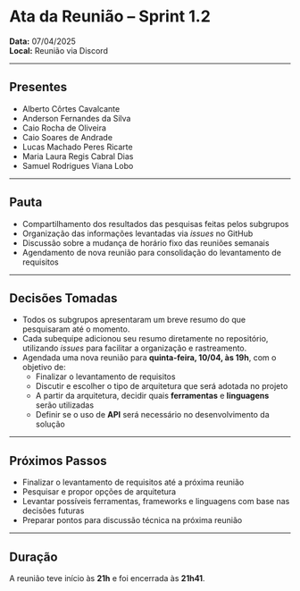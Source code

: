 # Ata da Reunião – Sprint 1.2  
**Data:** 07/04/2025  
**Local:** Reunião via Discord  

---

## Presentes
- Alberto Côrtes Cavalcante  
- Anderson Fernandes da Silva  
- Caio Rocha de Oliveira  
- Caio Soares de Andrade  
- Lucas Machado Peres Ricarte  
- Maria Laura Regis Cabral Dias  
- Samuel Rodrigues Viana Lobo  

---

## Pauta
- Compartilhamento dos resultados das pesquisas feitas pelos subgrupos  
- Organização das informações levantadas via _issues_ no GitHub  
- Discussão sobre a mudança de horário fixo das reuniões semanais  
- Agendamento de nova reunião para consolidação do levantamento de requisitos  

---

## Decisões Tomadas
- Todos os subgrupos apresentaram um breve resumo do que pesquisaram até o momento.  
- Cada subequipe adicionou seu resumo diretamente no repositório, utilizando _issues_ para facilitar a organização e rastreamento.  
- Agendada uma nova reunião para **quinta-feira, 10/04, às 19h**, com o objetivo de:  
  - Finalizar o levantamento de requisitos  
  - Discutir e escolher o tipo de arquitetura que será adotada no projeto  
  - A partir da arquitetura, decidir quais **ferramentas** e **linguagens** serão utilizadas  
  - Definir se o uso de **API** será necessário no desenvolvimento da solução  

---

## Próximos Passos
- Finalizar o levantamento de requisitos até a próxima reunião  
- Pesquisar e propor opções de arquitetura  
- Levantar possíveis ferramentas, frameworks e linguagens com base nas decisões futuras  
- Preparar pontos para discussão técnica na próxima reunião  

---

## Duração
A reunião teve início às **21h** e foi encerrada às **21h41**.
